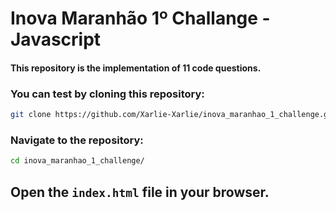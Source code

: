 # Inova Maranhão 1º Challange - Javascript

#### This repository is the implementation of 11 code questions.

### You can test by cloning this repository:

```bash
git clone https://github.com/Xarlie-Xarlie/inova_maranhao_1_challenge.git 
```

### Navigate to the repository:
```bash
cd inova_maranhao_1_challenge/
```

## Open the `index.html` file in your browser.
